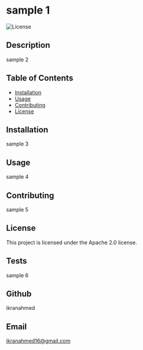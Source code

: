 
# sample 1

 ![License](https://img.shields.io/badge/License-Apache%202.0-blue.svg)

## Description

 sample 2

## Table of Contents 

- [Installation](#installation)
- [Usage](#usage)
- [Contributing](#contributing)
- [License](#license)

## Installation

 sample 3

## Usage
 sample 4

## Contributing
 sample 5

## License
 This project is licensed under the Apache 2.0 license.

## Tests
 sample 6

## Github
 ikranahmed

## Email
 ikranahmed16@gmail.com

